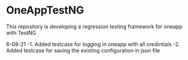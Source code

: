 # OneAppTestNG
This repository is developing a regression testing framework for oneapp with TestNG

6-08-21 -1. Added testcase for logging in oneapp with all credintials
        -2. Added testcase for saving the existing configuration in json file 
